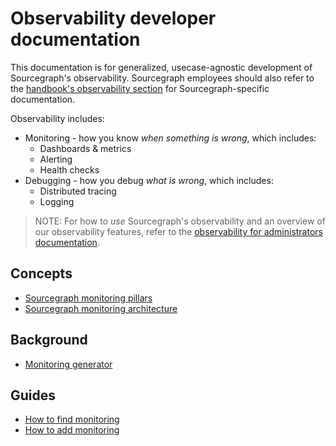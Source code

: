 # Observability developer documentation

This documentation is for generalized, usecase-agnostic development of Sourcegraph's observability.
Sourcegraph employees should also refer to the [handbook's observability section](https://about.sourcegraph.com/handbook/engineering/observability) for Sourcegraph-specific documentation.

Observability includes:

- Monitoring - how you know _when something is wrong_, which includes:
  - Dashboards & metrics
  - Alerting
  - Health checks
- Debugging - how you debug _what is wrong_, which includes:
  - Distributed tracing
  - Logging

> NOTE: For how to *use* Sourcegraph's observability and an overview of our observability features, refer to the [observability for administrators documentation](../../admin/observability/index.md).

## Concepts

- [Sourcegraph monitoring pillars](https://about.sourcegraph.com/handbook/engineering/observability/monitoring_pillars)
- [Sourcegraph monitoring architecture](https://about.sourcegraph.com/handbook/engineering/observability/monitoring_architecture)

## Background

- [Monitoring generator](./monitoring-generator.md)

## Guides

- [How to find monitoring](../how-to/find_monitoring.md)
- [How to add monitoring](../how-to/add_monitoring.md)
